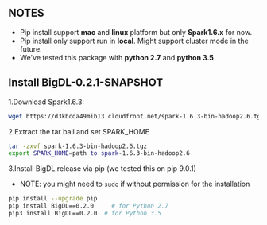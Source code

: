 ## **NOTES**

- Pip install support __mac__ and __linux__ platform but only __Spark1.6.x__ for now.
- Pip install only support run in __local__. Might support cluster mode in the future.
- We've tested this package with __python 2.7__ and __python 3.5__

## **Install BigDL-0.2.1-SNAPSHOT**

1.Download Spark1.6.3:  
```bash
wget https://d3kbcqa49mib13.cloudfront.net/spark-1.6.3-bin-hadoop2.6.tgz
```

2.Extract the tar ball and set SPARK_HOME
```bash
tar -zxvf spark-1.6.3-bin-hadoop2.6.tgz
export SPARK_HOME=path to spark-1.6.3-bin-hadoop2.6
```
3.Install BigDL release via pip (we tested this on pip 9.0.1)
- NOTE: you might need to `sudo` if without permission for the installation
```bash
pip install --upgrade pip
pip install BigDL==0.2.0     # for Python 2.7
pip3 install BigDL==0.2.0  # for Python 3.5
```



